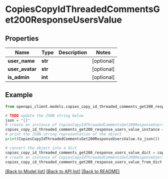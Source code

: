 # CopiesCopyIdThreadedCommentsGet200ResponseUsersValue


## Properties

Name | Type | Description | Notes
------------ | ------------- | ------------- | -------------
**user_name** | **str** |  | [optional] 
**user_avatar** | **str** |  | [optional] 
**is_admin** | **int** |  | [optional] 

## Example

```python
from openapi_client.models.copies_copy_id_threaded_comments_get200_response_users_value import CopiesCopyIdThreadedCommentsGet200ResponseUsersValue

# TODO update the JSON string below
json = "{}"
# create an instance of CopiesCopyIdThreadedCommentsGet200ResponseUsersValue from a JSON string
copies_copy_id_threaded_comments_get200_response_users_value_instance = CopiesCopyIdThreadedCommentsGet200ResponseUsersValue.from_json(json)
# print the JSON string representation of the object
print(CopiesCopyIdThreadedCommentsGet200ResponseUsersValue.to_json())

# convert the object into a dict
copies_copy_id_threaded_comments_get200_response_users_value_dict = copies_copy_id_threaded_comments_get200_response_users_value_instance.to_dict()
# create an instance of CopiesCopyIdThreadedCommentsGet200ResponseUsersValue from a dict
copies_copy_id_threaded_comments_get200_response_users_value_from_dict = CopiesCopyIdThreadedCommentsGet200ResponseUsersValue.from_dict(copies_copy_id_threaded_comments_get200_response_users_value_dict)
```
[[Back to Model list]](../README.md#documentation-for-models) [[Back to API list]](../README.md#documentation-for-api-endpoints) [[Back to README]](../README.md)


